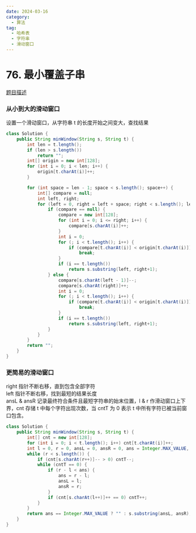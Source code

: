```yaml
---
date: 2024-03-16
category: 
  - 算法
tag: 
  - 哈希表
  - 字符串
  - 滑动窗口
---
```


# 76. 最小覆盖子串


<Badge text="困难" type="hard" vertical="middle" />

[题目描述](https://leetcode.cn/problems/minimum-window-substring/description/)

### 从小到大的滑动窗口

设置一个滑动窗口，从字符串 t 的长度开始之间变大，查找结果

```java
class Solution {
    public String minWindow(String s, String t) {
		int len = t.length();
		if (len > s.length())
			return "";
		int[] origin = new int[128];
		for (int i = 0; i < len; i++) {
			origin[t.charAt(i)]++;
		}

		for (int space = len - 1; space < s.length(); space++) {
			int[] compare = null;
			int left, right;
			for (left = 0, right = left + space; right < s.length(); left++, right++) {
				if (compare == null) {
					compare = new int[128];
					for (int i = 0; i <= right; i++) {
						compare[s.charAt(i)]++;
					}
					int i = 0;
					for (; i < t.length(); i++) {
						if (compare[t.charAt(i)] < origin[t.charAt(i)])
							break;
					}
					if (i == t.length())
						return s.substring(left, right+1);
				} else {
					compare[s.charAt(left - 1)]--;
					compare[s.charAt(right)]++;
					int i = 0;
					for (; i < t.length(); i++) {
						if (compare[t.charAt(i)] < origin[t.charAt(i)])
							break;
					}
					if (i == t.length())
						return s.substring(left, right+1);
				}
			}
		}
		return "";
	}
}
```

### 更简易的滑动窗口

right 指针不断右移，直到包含全部字符  
left 指针不断右移，找到最短的结果长度  
ansL & ansR 记录最终符合条件且最短字符串的始末位置，l & r 作滑动窗口上下界，cnt 存储 t 中每个字符出现次数，当 cntT 为 0 表示 t 中所有字符已被当前窗口包含。

```java
class Solution {
    public String minWindow(String s, String t) {
        int[] cnt = new int[128];
        for (int i = 0; i < t.length(); i++) cnt[t.charAt(i)]++;
        int l = 0, r = 0, ansL = 0, ansR = 0, ans = Integer.MAX_VALUE, cntT = t.length();
        while (r < s.length()) {
            if (cnt[s.charAt(r++)]-- > 0) cntT--;
            while (cntT == 0) {
                if (r - l < ans) {
                    ans = r - l;
                    ansL = l;
                    ansR = r;
                }
                if (cnt[s.charAt(l++)]++ == 0) cntT++;
            }
        }
        return ans == Integer.MAX_VALUE ? "" : s.substring(ansL, ansR);
    }
}
```